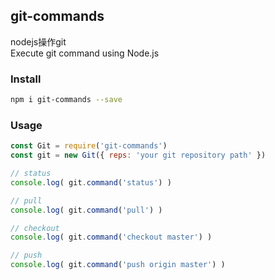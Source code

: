 git-commands
---
nodejs操作git  
Execute git command using Node.js  

### Install
```sh
npm i git-commands --save
```

### Usage
```js
const Git = require('git-commands')
const git = new Git({ reps: 'your git repository path' })
```
```js
// status
console.log( git.command('status') )

// pull
console.log( git.command('pull') )

// checkout 
console.log( git.command('checkout master') )

// push
console.log( git.command('push origin master') )
```